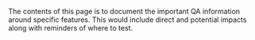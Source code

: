 The contents of this page is to document the important QA information around specific features. This would include direct and potential impacts along with reminders of where to test.